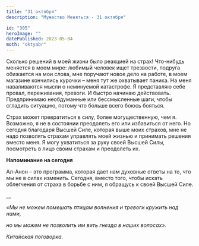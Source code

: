 ```yaml
---
title: "31 октября"
description: "Мужество Меняться - 31 октября"

id: "305"
heroImage: ""
datePublished: 2023-05-04
moth: "oktyabr"
---
```


Сколько решений в моей жизни было реакцией на страх! Что-нибудь меняется в
моем мире: любимый человек ищет трезвости, подруга обижается на мои слова, мне
поручают новое дело на работе, в моем магазине кончились курочки – меня тут же
охватывает паника. На меня наваливаются мысли о неминуемой катастрофе. Я
представляю себе провал, переживания, тревоги. И быстро начинаю действовать.
Предпринимаю необдуманные или бессмысленные шаги, чтобы сгладить ситуацию,
потому что больше всего боюсь бояться.

Страх может превратиться в силу, более могущественную, чем я. Возможно, я не в
состоянии преодолеть его или избавиться от него. Но сегодня благодаря Высшей
Силе, которая выше моих страхов, мне не надо позволять страхам управлять моей
жизнью и принимать решения вместо меня. Я могу ухватиться за руку своей Высшей
Силы, посмотреть в лицо своим страхам и преодолеть их.

**Напоминание на сегодня**

Ал-Анон – это программа, которая дает нам духовные ответы на то, что мы не в
силах изменить. Сегодня, вместо того, чтобы искать облегчения от страха в
борьбе с ним, я обращусь к своей Высшей Силе.

\_\_

_«Мы не можем помешать птицам волнения и тревоги кружить над нами,_

_но мы можем не позволить им вить гнезда в наших волосах»._

_Китайская поговорка._
